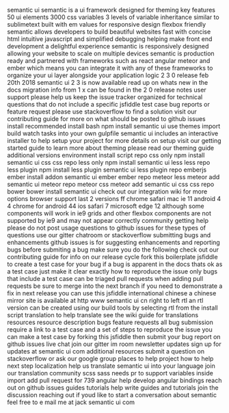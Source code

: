 semantic ui semantic is a ui framework designed for theming key features 50 ui elements 3000 css variables 3 levels of variable inheritance similar to sublimetext built with em values for responsive design flexbox friendly semantic allows developers to build beautiful websites fast with concise html intuitive javascript and simplified debugging helping make front end development a delightful experience semantic is responsively designed allowing your website to scale on multiple devices semantic is production ready and partnered with frameworks such as react angular meteor and ember which means you can integrate it with any of these frameworks to organize your ui layer alongside your application logic 2 3 0 release feb 20th 2018 semantic ui 2 3 is now available read up on whats new in the docs migration info from 1 x can be found in the 2 0 release notes user support please help us keep the issue tracker organized for technical questions that do not include a specific jsfiddle test case bug reports or feature request please use stackoverflow to find a solution visit our contributing guide for more on what should be posted to github issues install recommended install bash npm install semantic ui use themes import build watch tasks into your own gulpfile semantic ui includes an interactive installer to help setup your project for more details on setup visit our getting started guide to learn more about theming please read our theming guide additional versions environment install script repo css only npm install semantic ui css css repo less only npm install semantic ui less less repo less plugin npm install less plugin semantic ui less plugin repo emberjs ember install addon semantic ui ember ember repo meteor less meteor add semantic ui meteor repo meteor css meteor add semantic ui css css repo bower bower install semantic ui check out our integration wiki for more options browser support last 2 versions ff chrome safari mac ie 11 android 4 4 chrome for android 44 ios safari 7 microsoft edge 12 although some components will work in ie9 grids and other flexbox components are not supported by ie9 and may not appear correctly community getting help please do not post usage questions to github issues for these types of questions use our gitter chatroom or stackoverflow submitting bugs and enhancements github issues is for suggesting enhancements and reporting bugs before submiting a bug make sure you do the following check out our contributing guide for info on our release cycle fork this boilerplate jsfiddle to create a test case for your bug if a bug is apparent in the docs thats ok as a test case just make it clear exactly how to reproduce the issue only bugs that include a test case can be triaged pull requests when adding pull requests be sure to merge into the next branch if you need to demonstrate a fix in next release you can use this jsfiddle international chinese a chinese mirror site is available at http www semantic ui cn right to left rtl an rtl version can be created using our build tools by selecting rtl from the install script translation to help translate see the wiki guide for translations resources resource description bugs feature requests all bug submission require a link to a test case and a set of steps to reproduce the issue you can make a test case by forking this jsfiddle then submit your bug report on github issues live chat join our gitter im room newsletter updates sign up for updates at semantic ui com additional resources submit a question on stackoverflow or ask our google group places to help project how to help next step localization help us translate semantic ui into your language join our translation community scss sass needs pr to support variables inside import add pull request for 739 angular help develop angular bindings reach out on github issues guides tutorials help write guides and tutorials join the discussion reaching out if youd like to start a conversation about semantic feel free to e mail me at jack semantic ui com